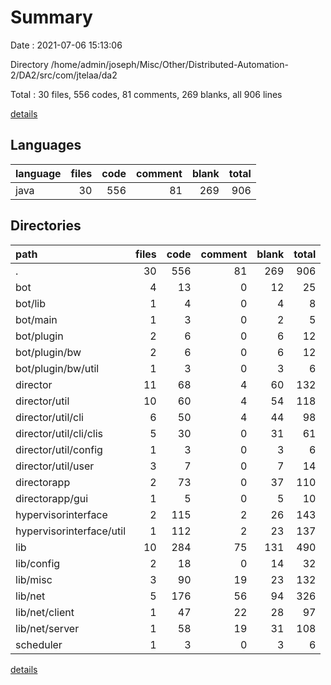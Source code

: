 # Summary

Date : 2021-07-06 15:13:06

Directory /home/admin/joseph/Misc/Other/Distributed-Automation-2/DA2/src/com/jtelaa/da2

Total : 30 files,  556 codes, 81 comments, 269 blanks, all 906 lines

[details](details.md)

## Languages
| language | files | code | comment | blank | total |
| :--- | ---: | ---: | ---: | ---: | ---: |
| java | 30 | 556 | 81 | 269 | 906 |

## Directories
| path | files | code | comment | blank | total |
| :--- | ---: | ---: | ---: | ---: | ---: |
| . | 30 | 556 | 81 | 269 | 906 |
| bot | 4 | 13 | 0 | 12 | 25 |
| bot/lib | 1 | 4 | 0 | 4 | 8 |
| bot/main | 1 | 3 | 0 | 2 | 5 |
| bot/plugin | 2 | 6 | 0 | 6 | 12 |
| bot/plugin/bw | 2 | 6 | 0 | 6 | 12 |
| bot/plugin/bw/util | 1 | 3 | 0 | 3 | 6 |
| director | 11 | 68 | 4 | 60 | 132 |
| director/util | 10 | 60 | 4 | 54 | 118 |
| director/util/cli | 6 | 50 | 4 | 44 | 98 |
| director/util/cli/clis | 5 | 30 | 0 | 31 | 61 |
| director/util/config | 1 | 3 | 0 | 3 | 6 |
| director/util/user | 3 | 7 | 0 | 7 | 14 |
| directorapp | 2 | 73 | 0 | 37 | 110 |
| directorapp/gui | 1 | 5 | 0 | 5 | 10 |
| hypervisorinterface | 2 | 115 | 2 | 26 | 143 |
| hypervisorinterface/util | 1 | 112 | 2 | 23 | 137 |
| lib | 10 | 284 | 75 | 131 | 490 |
| lib/config | 2 | 18 | 0 | 14 | 32 |
| lib/misc | 3 | 90 | 19 | 23 | 132 |
| lib/net | 5 | 176 | 56 | 94 | 326 |
| lib/net/client | 1 | 47 | 22 | 28 | 97 |
| lib/net/server | 1 | 58 | 19 | 31 | 108 |
| scheduler | 1 | 3 | 0 | 3 | 6 |

[details](details.md)